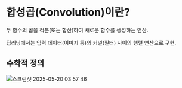 # 합성곱(Convolution)이란?
두 함수의 곱을 적분(또는 합산)하여 새로운 함수를 생성하는 연산.

딥러닝에서는 입력 데이터(이미지 등)와 커널(필터) 사이의 행렬 연산으로 구현.

## 수학적 정의
![스크린샷 2025-05-20 03 57 46](https://github.com/user-attachments/assets/605d99d1-37c0-40a1-8834-e289137b2fbd)
